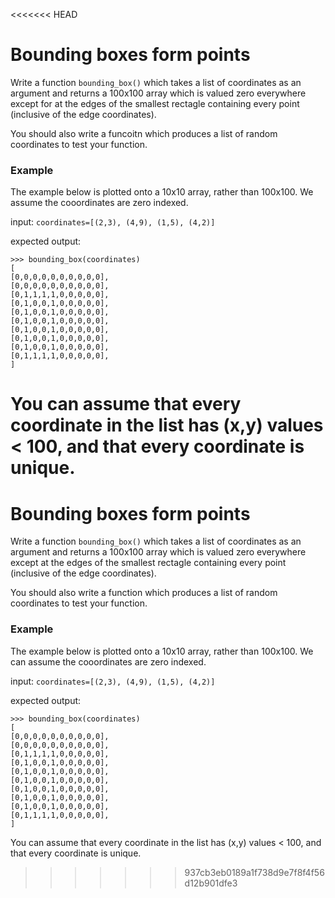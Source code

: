 <<<<<<< HEAD
# Bounding boxes form points

Write a function `bounding_box()` which takes a list of coordinates as an argument and returns a 100x100 array which is valued zero everywhere except for at the edges of the smallest rectagle containing every point (inclusive of the edge coordinates). 

You should also write a funcoitn which produces a list of random coordinates to test your function. 
### Example 
The example below is plotted onto a 10x10 array, rather than 100x100. We assume the cooordinates are zero indexed.

input:
`coordinates=[(2,3), (4,9), (1,5), (4,2)]`

expected output:
```
>>> bounding_box(coordinates)
[
[0,0,0,0,0,0,0,0,0,0],
[0,0,0,0,0,0,0,0,0,0],
[0,1,1,1,1,0,0,0,0,0],
[0,1,0,0,1,0,0,0,0,0],
[0,1,0,0,1,0,0,0,0,0],
[0,1,0,0,1,0,0,0,0,0],
[0,1,0,0,1,0,0,0,0,0],
[0,1,0,0,1,0,0,0,0,0],
[0,1,0,0,1,0,0,0,0,0],
[0,1,1,1,1,0,0,0,0,0],
]
```
You can assume that every coordinate in the list has (x,y) values < 100, and that every coordinate is unique. 
=======
# Bounding boxes form points

Write a function `bounding_box()` which takes a list of coordinates as an argument and returns a 100x100 array which is valued zero everywhere except at the edges of the smallest rectagle containing every point (inclusive of the edge coordinates). 

You should also write a function which produces a list of random coordinates to test your function. 
### Example 
The example below is plotted onto a 10x10 array, rather than 100x100. We can assume the cooordinates are zero indexed.

input:
`coordinates=[(2,3), (4,9), (1,5), (4,2)]`

expected output:
```
>>> bounding_box(coordinates)
[
[0,0,0,0,0,0,0,0,0,0],
[0,0,0,0,0,0,0,0,0,0],
[0,1,1,1,1,0,0,0,0,0],
[0,1,0,0,1,0,0,0,0,0],
[0,1,0,0,1,0,0,0,0,0],
[0,1,0,0,1,0,0,0,0,0],
[0,1,0,0,1,0,0,0,0,0],
[0,1,0,0,1,0,0,0,0,0],
[0,1,0,0,1,0,0,0,0,0],
[0,1,1,1,1,0,0,0,0,0],
]
```
You can assume that every coordinate in the list has (x,y) values < 100, and that every coordinate is unique. 
>>>>>>> 937cb3eb0189a1f738d9e7f8f4f56d12b901dfe3
